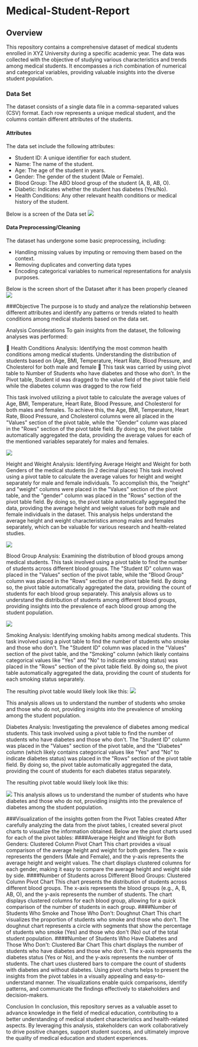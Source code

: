 # Medical-Student-Report

## Overview
This repository contains a comprehensive dataset of medical students enrolled in XYZ University during a specific academic year. The data was collected with the objective of studying various characteristics and trends among medical students. It encompasses a rich combination of numerical and categorical variables, providing valuable insights into the diverse student population.
### Data Set
The dataset consists of a single data file in a comma-separated values (CSV) format. Each row represents a unique medical student, and the columns contain different attributes of the students.

#### Attributes
 
The data set include the following attributes:
-	Student ID: A unique identifier for each student.
-	Name: The name of the student.
-	Age: The age of the student in years.
-	Gender: The gender of the student (Male or Female).
-	Blood Group: The ABO blood group of the student (A, B, AB, O).
-	Diabetic: Indicates whether the student has diabetes (Yes/No).
-	Health Conditions: Any other relevant health conditions or medical history of the student.

Below is a screen of the Data set 
![](screenshort.jpg)

#### Data Preprocessing/Cleaning 
The dataset has undergone some basic preprocessing, including:
- Handling missing values by imputing or removing them based on the context.
- Removing duplicates and converting data types 
- Encoding categorical variables to numerical representations for analysis purposes.

Below is the screen short of the Dataset after it has been properly cleaned 
![](screenshort.jpg)

###Objective 
The purpose is to study and analyze the relationship between different attributes and identify any patterns or trends related to health conditions among medical students based on the data set.

Analysis Considerations
To gain insights from the dataset, the following analyses was performed:

	Health Conditions Analysis: Identifying the most common health conditions among medical students. Understanding the distribution of students based on (Age, BMI, Temperature, Heart Rate, Blood Pressure, and Cholesterol for both male and female
	This task was carried by using pivot table to Number of Students who have diabetes and those who don’t. In the Pivot table, Student id was dragged to the value field of the pivot table field while the diabetes column was dragged to the row field 


This task involved utilizing a pivot table to calculate the average values of Age, BMI, Temperature, Heart Rate, Blood Pressure, and Cholesterol for both males and females. To achieve this, the Age, BMI, Temperature, Heart Rate, Blood Pressure, and Cholesterol columns were all placed in the "Values" section of the pivot table, while the "Gender" column was placed in the "Rows" section of the pivot table field. By doing so, the pivot table automatically aggregated the data, providing the average values for each of the mentioned variables separately for males and females.

![](screenshort.jpg)

Height and Weight Analysis:  Identifying Average Height and Weight for both Genders of the medical students (in 2 decimal places)
This task involved using a pivot table to calculate the average values for height and weight separately for male and female individuals. To accomplish this, the "height" and "weight" columns were placed in the "Values" section of the pivot table, and the "gender" column was placed in the "Rows" section of the pivot table field. By doing so, the pivot table automatically aggregated the data, providing the average height and weight values for both male and female individuals in the dataset. This analysis helps understand the average height and weight characteristics among males and females separately, which can be valuable for various research and health-related studies.	

![](screenshort.jpg)


Blood Group Analysis: Examining the distribution of blood groups among medical students.
This task involved using a pivot table to find the number of students across different blood groups. The "Student ID" column was placed in the "Values" section of the pivot table, while the "Blood Group" column was placed in the "Rows" section of the pivot table field. By doing so, the pivot table automatically aggregated the data, providing the count of students for each blood group separately. This analysis allows us to understand the distribution of students among different blood groups, providing insights into the prevalence of each blood group among the student population.

![](screenshort.jpg) 

Smoking Analysis: Identifying smoking habits among medical students. 
This task involved using a pivot table to find the number of students who smoke and those who don't. The "Student ID" column was placed in the "Values" section of the pivot table, and the "Smoking" column (which likely contains categorical values like "Yes" and "No" to indicate smoking status) was placed in the "Rows" section of the pivot table field. By doing so, the pivot table automatically aggregated the data, providing the count of students for each smoking status separately.

The resulting pivot table would likely look like this:
![](screenshort.jpg) 

This analysis allows us to understand the number of students who smoke and those who do not, providing insights into the prevalence of smoking among the student population.

Diabetes Analysis: Investigating the prevalence of diabetes among medical students.
This task involved using a pivot table to find the number of students who have diabetes and those who don't. The "Student ID" column was placed in the "Values" section of the pivot table, and the "Diabetes" column (which likely contains categorical values like "Yes" and "No" to indicate diabetes status) was placed in the "Rows" section of the pivot table field. By doing so, the pivot table automatically aggregated the data, providing the count of students for each diabetes status separately.

The resulting pivot table would likely look like this:

![](screenshort.jpg)
This analysis allows us to understand the number of students who have diabetes and those who do not, providing insights into the prevalence of diabetes among the student population.

###Visualization of the insights gotten from the Pivot Tables created 
After carefully analyzing the data from the pivot tables, I created several pivot charts to visualize the information obtained. Below are the pivot charts used for each of the pivot tables:
####Average Height and Weight for Both Genders: Clustered Column Pivot Chart
This chart provides a visual comparison of the average height and weight for both genders. The x-axis represents the genders (Male and Female), and the y-axis represents the average height and weight values. The chart displays clustered columns for each gender, making it easy to compare the average height and weight side by side.
####Number of Students across Different Blood Groups: Clustered Column Pivot Chart
This chart presents the distribution of students across different blood groups. The x-axis represents the blood groups (e.g., A, B, AB, O), and the y-axis represents the number of students. The chart displays clustered columns for each blood group, allowing for a quick comparison of the number of students in each group.
####Number of Students Who Smoke and Those Who Don't: Doughnut Chart
This chart visualizes the proportion of students who smoke and those who don't. The doughnut chart represents a circle with segments that show the percentage of students who smoke (Yes) and those who don't (No) out of the total student population.
####Number of Students Who Have Diabetes and Those Who Don't: Clustered Bar Chart
This chart displays the number of students who have diabetes and those who don't. The x-axis represents the diabetes status (Yes or No), and the y-axis represents the number of students. The chart uses clustered bars to compare the count of students with diabetes and without diabetes.
Using pivot charts helps to present the insights from the pivot tables in a visually appealing and easy-to-understand manner. The visualizations enable quick comparisons, identify patterns, and communicate the findings effectively to stakeholders and decision-makers.

Conclusion 
In conclusion, this repository serves as a valuable asset to advance knowledge in the field of medical education, contributing to a better understanding of medical student characteristics and health-related aspects. By leveraging this analysis, stakeholders can work collaboratively to drive positive changes, support student success, and ultimately improve the quality of medical education and student experiences.
